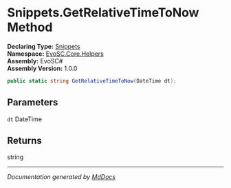 ﻿<!--  
  <auto-generated>   
    The contents of this file were generated by a tool.  
    Changes to this file may be list if the file is regenerated  
  </auto-generated>   
-->

# Snippets.GetRelativeTimeToNow Method

**Declaring Type:** [Snippets](../index.md)  
**Namespace:** [EvoSC.Core.Helpers](../../index.md)  
**Assembly:** EvoSC\#  
**Assembly Version:** 1.0.0

```csharp
public static string GetRelativeTimeToNow(DateTime dt);
```

## Parameters

`dt`  DateTime

## Returns

string

___

*Documentation generated by [MdDocs](https://github.com/ap0llo/mddocs)*
